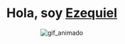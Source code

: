 <h1 align="center"><b>Hola, soy <a href=https://www.linkedin.com/in/ezequiel-bosco target="_blank">Ezequiel</a></b></h1>

<p align="center">
  <img aling="center" title="gif_animado" alt="gif_animado" src="https://media.giphy.com/media/qgQUggAC3Pfv687qPC/giphy.gif">
</p>
